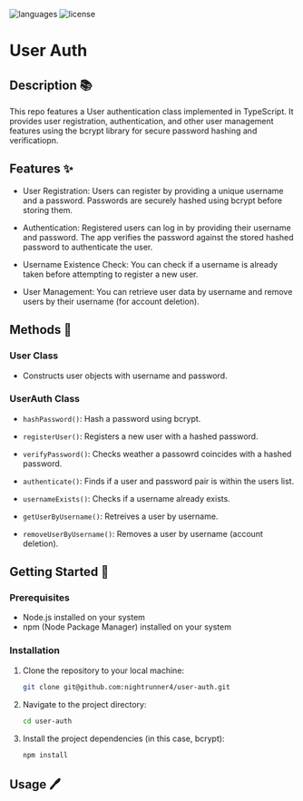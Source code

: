 ![languages](https://img.shields.io/badge/languages-ts-blue)
![license](https://img.shields.io/badge/license-MIT-green)

# User Auth

## Description 📚

This repo features a User authentication class implemented in TypeScript. It provides user registration, authentication, and other user management features using the bcrypt library for secure password hashing and verificatiopn.

## Features ✨

- User Registration: Users can register by providing a unique username and a password. Passwords are securely hashed using bcrypt before storing them.

- Authentication: Registered users can log in by providing their username and password. The app verifies the password against the stored hashed password to authenticate the user.

- Username Existence Check: You can check if a username is already taken before attempting to register a new user.

- User Management: You can retrieve user data by username and remove users by their username (for account deletion).

## Methods 🔧

### User Class

- Constructs user objects with username and password.

### UserAuth Class

- `hashPassword()`: Hash a password using bcrypt.

- `registerUser()`: Registers a new user with a hashed password.

- `verifyPassword()`: Checks weather a passowrd coincides with a hashed password.

- `authenticate()`: Finds if a user and password pair is within the users list.

- `usernameExists()`: Checks if a username already exists.

- `getUserByUsername()`: Retreives a user by username.

- `removeUserByUsername()`: Removes a user by username (account deletion).

## Getting Started 🏁

### Prerequisites

- Node.js installed on your system
- npm (Node Package Manager) installed on your system

### Installation

1. Clone the repository to your local machine:

   ```sh
   git clone git@github.com:nightrunner4/user-auth.git
   ```

2. Navigate to the project directory:

   ```sh
   cd user-auth
   ```

3. Install the project dependencies (in this case, bcrypt):

   ```sh
   npm install
   ```

## Usage 🖊️
